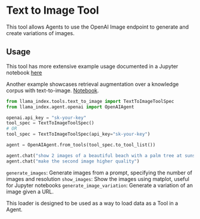 # Text to Image Tool

This tool allows Agents to use the OpenAI Image endpoint to generate and create variations of images.

## Usage

This tool has more extensive example usage documented in a Jupyter notebook [here](https://github.com/run-llama/llama_index/blob/main/llama-index-integrations/tools/llama-index-tools-text-to-image/examples/text_to_image.ipynb)

Another example showcases retrieval augmentation over a knowledge corpus with text-to-image. [Notebook](https://github.com/run-llama/llama_index/blob/main/llama-index-integrations/tools/llama-index-tools-text-to-image/examples/text_to_image-pg.ipynb).

```python
from llama_index.tools.text_to_image import TextToImageToolSpec
from llama_index.agent.openai import OpenAIAgent

openai.api_key = "sk-your-key"
tool_spec = TextToImageToolSpec()
# OR
tool_spec = TextToImageToolSpec(api_key="sk-your-key")

agent = OpenAIAgent.from_tools(tool_spec.to_tool_list())

agent.chat("show 2 images of a beautiful beach with a palm tree at sunset")
agent.chat("make the second image higher quality")
```

`generate_images`: Generate images from a prompt, specifying the number of images and resolution
`show_images`: Show the images using matplot, useful for Jupyter notebooks
`generate_image_variation`: Generate a variation of an image given a URL.

This loader is designed to be used as a way to load data as a Tool in a Agent.
